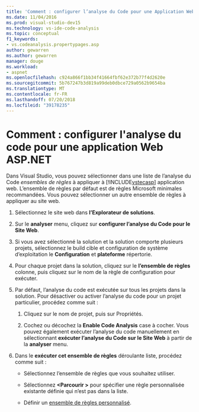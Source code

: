 ```yaml
---
title: 'Comment : configurer l’analyse du Code pour une Application Web ASP.NET dans Visual Studio'
ms.date: 11/04/2016
ms.prod: visual-studio-dev15
ms.technology: vs-ide-code-analysis
ms.topic: conceptual
f1_keywords:
- vs.codeanalysis.propertypages.asp
author: gewarren
ms.author: gewarren
manager: douge
ms.workload:
- aspnet
ms.openlocfilehash: c924a866f1bb34f41664fbf62e372b77f4d2620e
ms.sourcegitcommit: 5b767247b3d819a99deb0dbce729a0562b9654ba
ms.translationtype: MT
ms.contentlocale: fr-FR
ms.lasthandoff: 07/20/2018
ms.locfileid: "39178235"
---
```

# <a name="how-to-configure-code-analysis-for-an-aspnet-web-application"></a>Comment : configurer l'analyse du code pour une application Web ASP.NET

Dans Visual Studio, vous pouvez sélectionner dans une liste de l’analyse du Code *ensembles de règles* à appliquer à [!INCLUDE[vstecasp](../code-quality/includes/vstecasp_md.md)] application web. L’ensemble de règles par défaut est de règles Microsoft minimales recommandées. Vous pouvez sélectionner un autre ensemble de règles à appliquer au site web.

1. Sélectionnez le site web dans **l’Explorateur de solutions**.

2. Sur le **analyser** menu, cliquez sur **configurer l’analyse du Code pour le Site Web**.

3. Si vous avez sélectionné la solution et la solution comporte plusieurs projets, sélectionnez le build cible et configuration de système d’exploitation le **Configuration** et **plateforme** répertorie.

4. Pour chaque projet dans la solution, cliquez sur le **l’ensemble de règles** colonne, puis cliquez sur le nom de la règle de configuration pour exécuter.

5. Par défaut, l’analyse du code est exécutée sur tous les projets dans la solution. Pour désactiver ou activer l’analyse du code pour un projet particulier, procédez comme suit :

    1. Cliquez sur le nom de projet, puis sur Propriétés.

    2. Cochez ou décochez la **Enable Code Analysis** case à cocher. Vous pouvez également exécuter l’analyse du code manuellement en sélectionnant **exécuter l’analyse du Code sur le Site Web** à partir de la **analyser** menu.

6. Dans le **exécuter cet ensemble de règles** déroulante liste, procédez comme suit :

    - Sélectionnez l’ensemble de règles que vous souhaitez utiliser.

    - Sélectionnez  **\<Parcourir >** pour spécifier une règle personnalisée existante définie qui n’est pas dans la liste.

    - Définir un [ensemble de règles personnalisé](../code-quality/how-to-create-a-custom-rule-set.md).